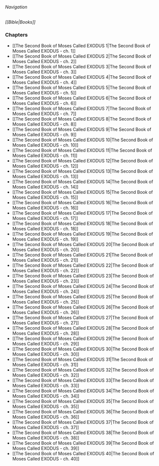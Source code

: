 ###### Navigation
*[[Bible|Books]]*

### Chapters
- [[The Second Book of Moses Called EXODUS 1|The Second Book of Moses Called EXODUS - ch. 1]]
- [[The Second Book of Moses Called EXODUS 2|The Second Book of Moses Called EXODUS - ch. 2]]
- [[The Second Book of Moses Called EXODUS 3|The Second Book of Moses Called EXODUS - ch. 3]]
- [[The Second Book of Moses Called EXODUS 4|The Second Book of Moses Called EXODUS - ch. 4]]
- [[The Second Book of Moses Called EXODUS 5|The Second Book of Moses Called EXODUS - ch. 5]]
- [[The Second Book of Moses Called EXODUS 6|The Second Book of Moses Called EXODUS - ch. 6]]
- [[The Second Book of Moses Called EXODUS 7|The Second Book of Moses Called EXODUS - ch. 7]]
- [[The Second Book of Moses Called EXODUS 8|The Second Book of Moses Called EXODUS - ch. 8]]
- [[The Second Book of Moses Called EXODUS 9|The Second Book of Moses Called EXODUS - ch. 9]]
- [[The Second Book of Moses Called EXODUS 10|The Second Book of Moses Called EXODUS - ch. 10]]
- [[The Second Book of Moses Called EXODUS 11|The Second Book of Moses Called EXODUS - ch. 11]]
- [[The Second Book of Moses Called EXODUS 12|The Second Book of Moses Called EXODUS - ch. 12]]
- [[The Second Book of Moses Called EXODUS 13|The Second Book of Moses Called EXODUS - ch. 13]]
- [[The Second Book of Moses Called EXODUS 14|The Second Book of Moses Called EXODUS - ch. 14]]
- [[The Second Book of Moses Called EXODUS 15|The Second Book of Moses Called EXODUS - ch. 15]]
- [[The Second Book of Moses Called EXODUS 16|The Second Book of Moses Called EXODUS - ch. 16]]
- [[The Second Book of Moses Called EXODUS 17|The Second Book of Moses Called EXODUS - ch. 17]]
- [[The Second Book of Moses Called EXODUS 18|The Second Book of Moses Called EXODUS - ch. 18]]
- [[The Second Book of Moses Called EXODUS 19|The Second Book of Moses Called EXODUS - ch. 19]]
- [[The Second Book of Moses Called EXODUS 20|The Second Book of Moses Called EXODUS - ch. 20]]
- [[The Second Book of Moses Called EXODUS 21|The Second Book of Moses Called EXODUS - ch. 21]]
- [[The Second Book of Moses Called EXODUS 22|The Second Book of Moses Called EXODUS - ch. 22]]
- [[The Second Book of Moses Called EXODUS 23|The Second Book of Moses Called EXODUS - ch. 23]]
- [[The Second Book of Moses Called EXODUS 24|The Second Book of Moses Called EXODUS - ch. 24]]
- [[The Second Book of Moses Called EXODUS 25|The Second Book of Moses Called EXODUS - ch. 25]]
- [[The Second Book of Moses Called EXODUS 26|The Second Book of Moses Called EXODUS - ch. 26]]
- [[The Second Book of Moses Called EXODUS 27|The Second Book of Moses Called EXODUS - ch. 27]]
- [[The Second Book of Moses Called EXODUS 28|The Second Book of Moses Called EXODUS - ch. 28]]
- [[The Second Book of Moses Called EXODUS 29|The Second Book of Moses Called EXODUS - ch. 29]]
- [[The Second Book of Moses Called EXODUS 30|The Second Book of Moses Called EXODUS - ch. 30]]
- [[The Second Book of Moses Called EXODUS 31|The Second Book of Moses Called EXODUS - ch. 31]]
- [[The Second Book of Moses Called EXODUS 32|The Second Book of Moses Called EXODUS - ch. 32]]
- [[The Second Book of Moses Called EXODUS 33|The Second Book of Moses Called EXODUS - ch. 33]]
- [[The Second Book of Moses Called EXODUS 34|The Second Book of Moses Called EXODUS - ch. 34]]
- [[The Second Book of Moses Called EXODUS 35|The Second Book of Moses Called EXODUS - ch. 35]]
- [[The Second Book of Moses Called EXODUS 36|The Second Book of Moses Called EXODUS - ch. 36]]
- [[The Second Book of Moses Called EXODUS 37|The Second Book of Moses Called EXODUS - ch. 37]]
- [[The Second Book of Moses Called EXODUS 38|The Second Book of Moses Called EXODUS - ch. 38]]
- [[The Second Book of Moses Called EXODUS 39|The Second Book of Moses Called EXODUS - ch. 39]]
- [[The Second Book of Moses Called EXODUS 40|The Second Book of Moses Called EXODUS - ch. 40]]
